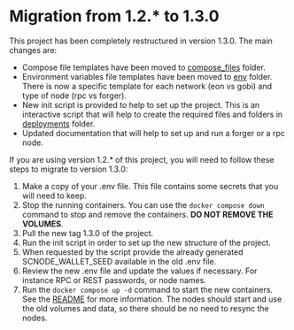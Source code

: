 # Migration from 1.2.* to 1.3.0

This project has been completely restructured in version 1.3.0. The main changes are:

- Compose file templates have been moved to [compose_files](../compose_files) folder.
- Environment variables file templates have been moved to [env](../env) folder. There is now a specific template for each network (eon vs gobi) and type of node (rpc vs forger).
- New init script is provided to help to set up the project. This is an interactive script that will help to create the required files and folders in [deployments](../deployments) folder.
- Updated documentation that will help to set up and run a forger or a rpc node.

If you are using version 1.2.* of this project, you will need to follow these steps to migrate to version 1.3.0:

1. Make a copy of your .env file. This file contains some secrets that you will need to keep.
2. Stop the running containers. You can use the `docker compose down` command to stop and remove the containers. **DO NOT REMOVE THE VOLUMES**.
3. Pull the new tag 1.3.0 of the project.
4. Run the init script in order to set up the new structure of the project.
5. When requested by the script provide the already generated SCNODE_WALLET_SEED available in the old .env file.
6. Review the new .env file and update the values if necessary. For instance RPC or REST passwords, or node names.
7. Run the `docker compose up -d` command to start the new containers. See the [README](../README.md) for more information. 
The nodes should start and use the old volumes and data, so there should be no need to resync the nodes.
